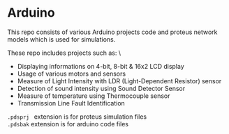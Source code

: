 # Arduino
This repo consists of various Arduino projects code and proteus network models which is used for simulations. 

These repo includes projects such as: \
- Displaying informations on 4-bit, 8-bit & 16x2 LCD display
- Usage of various motors and sensors 
- Measure of Light Intensity with LDR (Light-Dependent Resistor) sensor
- Detection of sound intensity using Sound Detector Sensor
- Measure of temperature using Thermocouple sensor
- Transmission Line Fault Identification

```.pdsprj ``` extension is for proteus simulation files \
```.pdsbak``` extension is for arduino code files
